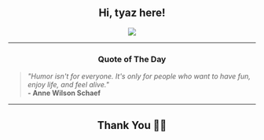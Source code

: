 <h2 align="center"> Hi, tyaz here!</h2>

<p align="center">
<a href="https://github.com/tyazx" alt="github streak"><img src="https://dvst-streak.herokuapp.com/?user=tyazx&theme=tokyonight&fire=DD472C"></a>
</p>

<hr>
<h3 align="center">Quote of The Day</h3>
<p align="center">
<blockquote>
<i>"Humor isn't for everyone. It's only for people who want to have fun, enjoy life, and feel alive."</i>
<br>
<b>- Anne Wilson Schaef</b>
</blockquote>
</p>


<hr>
<h2 align="center">Thank You 🙏🏼</h2>
